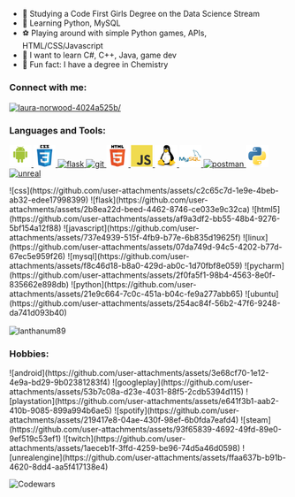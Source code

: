 
- 🔭 Studying a Code First Girls Degree on the Data Science Stream
- 🌱 Learning Python, MySQL
- ⚽ Playing around with simple Python games, APIs, HTML/CSS/Javascript
- 🐣 I want to learn C#, C++, Java, game dev
- 🥼 Fun fact: I have a degree in Chemistry 


<h3 align="left">Connect with me:</h3>
<p align="left">
<a href="https://linkedin.com/in/laura-norwood-4024a525b/" target="blank"><img align="center" src="https://raw.githubusercontent.com/rahuldkjain/github-profile-readme-generator/master/src/images/icons/Social/linked-in-alt.svg" alt="laura-norwood-4024a525b/" height="30" width="40" /></a>
</p>

<h3 align="left">Languages and Tools:</h3>
<p align="left"> <a href="https://developer.android.com" target="_blank" rel="noreferrer"> <img src="https://raw.githubusercontent.com/devicons/devicon/master/icons/android/android-original-wordmark.svg" alt="android" width="40" height="40"/> </a> <a href="https://www.w3schools.com/css/" target="_blank" rel="noreferrer"> <img src="https://raw.githubusercontent.com/devicons/devicon/master/icons/css3/css3-original-wordmark.svg" alt="css3" width="40" height="40"/> </a> <a href="https://flask.palletsprojects.com/" target="_blank" rel="noreferrer"> <img src="https://www.vectorlogo.zone/logos/pocoo_flask/pocoo_flask-icon.svg" alt="flask" width="40" height="40"/> </a> <a href="https://git-scm.com/" target="_blank" rel="noreferrer"> <img src="https://www.vectorlogo.zone/logos/git-scm/git-scm-icon.svg" alt="git" width="40" height="40"/> </a> <a href="https://www.w3.org/html/" target="_blank" rel="noreferrer"> <img src="https://raw.githubusercontent.com/devicons/devicon/master/icons/html5/html5-original-wordmark.svg" alt="html5" width="40" height="40"/> </a> <a href="https://developer.mozilla.org/en-US/docs/Web/JavaScript" target="_blank" rel="noreferrer"> <img src="https://raw.githubusercontent.com/devicons/devicon/master/icons/javascript/javascript-original.svg" alt="javascript" width="40" height="40"/> </a> <a href="https://www.linux.org/" target="_blank" rel="noreferrer"> <img src="https://raw.githubusercontent.com/devicons/devicon/master/icons/linux/linux-original.svg" alt="linux" width="40" height="40"/> </a> <a href="https://www.mysql.com/" target="_blank" rel="noreferrer"> <img src="https://raw.githubusercontent.com/devicons/devicon/master/icons/mysql/mysql-original-wordmark.svg" alt="mysql" width="40" height="40"/> </a> <a href="https://postman.com" target="_blank" rel="noreferrer"> <img src="https://www.vectorlogo.zone/logos/getpostman/getpostman-icon.svg" alt="postman" width="40" height="40"/> </a> <a href="https://www.python.org" target="_blank" rel="noreferrer"> <img src="https://raw.githubusercontent.com/devicons/devicon/master/icons/python/python-original.svg" alt="python" width="40" height="40"/> </a> <a href="https://unrealengine.com/" target="_blank" rel="noreferrer"> <img src="https://raw.githubusercontent.com/kenangundogan/fontisto/036b7eca71aab1bef8e6a0518f7329f13ed62f6b/icons/svg/brand/unreal-engine.svg" alt="unreal" width="40" height="40"/> </a> </p>

<p align="left">
![css](https://github.com/user-attachments/assets/c2c65c7d-1e9e-4beb-ab32-edee17998399)
![flask](https://github.com/user-attachments/assets/2b8ea22d-beed-4462-8746-ce033e9c32ca)
![html5](https://github.com/user-attachments/assets/af9a3df2-bb55-48b4-9276-5bf154a12f88)
![javascript](https://github.com/user-attachments/assets/737e4939-515f-4fb9-b77e-6b835d19625f)
![linux](https://github.com/user-attachments/assets/07da749d-94c5-4202-b77d-67ec5e959f26)
![mysql](https://github.com/user-attachments/assets/f8c46d18-b8a0-429d-ab0c-1d70fbf8e059)
![pycharm](https://github.com/user-attachments/assets/2f0fa5f1-98b4-4563-8e0f-835662e898db)
![python](https://github.com/user-attachments/assets/21e9c664-7c0c-451a-b04c-fe9a277abb65)
![ubuntu](https://github.com/user-attachments/assets/254ac84f-56b2-47f6-9248-da741d093b40)
 </p>

<p><img align="center" src="https://github-readme-streak-stats.herokuapp.com/?user=lanthanum89&" alt="lanthanum89" /></p>

<h3 align="left">Hobbies:</h3>
![android](https://github.com/user-attachments/assets/3e68cf70-1e12-4e9a-bd29-9b02381283f4)
![googleplay](https://github.com/user-attachments/assets/53b7c08a-d23e-4031-88f5-2cdb5394d115)
![playstation](https://github.com/user-attachments/assets/e641f3b1-aab2-410b-9085-899a994b6ae5)
![spotify](https://github.com/user-attachments/assets/219417e8-04ae-430f-98ef-6b0fda7eafd4)
![steam](https://github.com/user-attachments/assets/93f65839-4692-49fd-89e0-9ef519c53ef1)
![twitch](https://github.com/user-attachments/assets/1aeceb1f-3ffd-4259-be96-74d5a46d0598)
![unrealengine](https://github.com/user-attachments/assets/ffaa637b-b91b-4620-8dd4-aa5f417138e4)


<p align="left">

![Codewars](https://github.r2v.ch/codewars?user=Lanthanum89&stroke=PINK)

